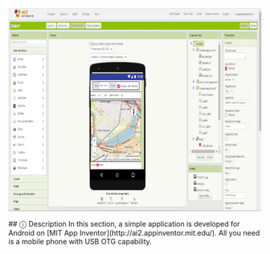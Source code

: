 
<p align="center">
  <img width="750" height="404" src="https://github.com/idreamsi/E5MAT/blob/main/MIT App Inventor/mitapp.jpg?raw=true">
</p>
## ⓘ Description
In this section, a simple application is developed for Android on [MIT App Inventor](http://ai2.appinventor.mit.edu/). All you need is a mobile phone with USB OTG capability.
